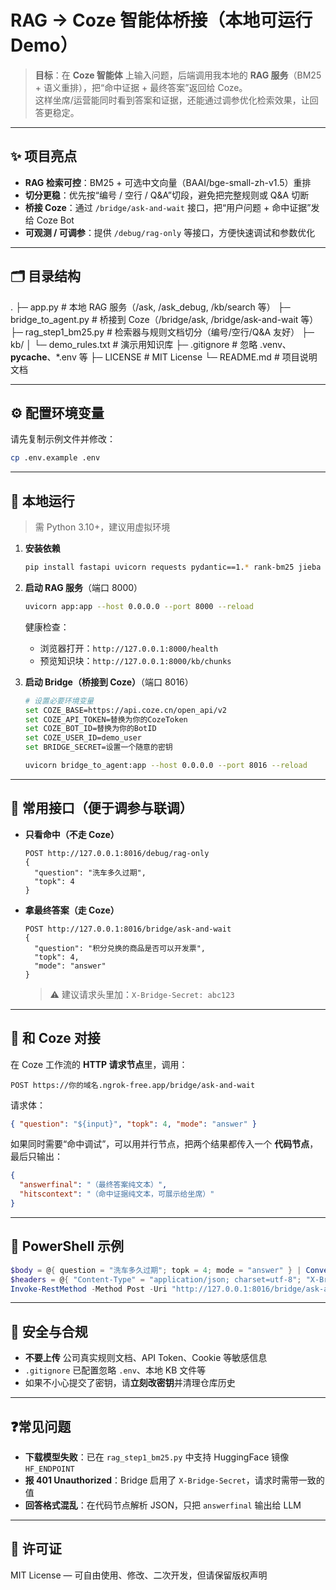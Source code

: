 # RAG → Coze 智能体桥接（本地可运行 Demo）

> **目标**：在 **Coze 智能体** 上输入问题，后端调用我本地的 **RAG 服务**（BM25 + 语义重排），把“命中证据 + 最终答案”返回给 Coze。  
这样坐席/运营能同时看到答案和证据，还能通过调参优化检索效果，让回答更稳定。

---

## ✨ 项目亮点
- **RAG 检索可控**：BM25 + 可选中文向量（BAAI/bge-small-zh-v1.5）重排
- **切分更稳**：优先按“编号 / 空行 / Q&A”切段，避免把完整规则或 Q&A 切断
- **桥接 Coze**：通过 `/bridge/ask-and-wait` 接口，把“用户问题 + 命中证据”发给 Coze Bot
- **可观测 / 可调参**：提供 `/debug/rag-only` 等接口，方便快速调试和参数优化

---

## 🗂 目录结构
.
├─ app.py                # 本地 RAG 服务（/ask, /ask_debug, /kb/search 等）
├─ bridge_to_agent.py    # 桥接到 Coze（/bridge/ask, /bridge/ask-and-wait 等）
├─ rag_step1_bm25.py     # 检索器与规则文档切分（编号/空行/Q&A 友好）
├─ kb/
│  └─ demo_rules.txt     # 演示用知识库
├─ .gitignore            # 忽略 .venv、__pycache__、*.env 等
├─ LICENSE               # MIT License
└─ README.md             # 项目说明文档

---

## ⚙️ 配置环境变量

请先复制示例文件并修改：

```bash
cp .env.example .env
```

---

## 🚀 本地运行
> 需 Python 3.10+，建议用虚拟环境

1. **安装依赖**
   ```bash
   pip install fastapi uvicorn requests pydantic==1.* rank-bm25 jieba sentence-transformers numpy
   ```

2. **启动 RAG 服务**（端口 8000）
   ```bash
   uvicorn app:app --host 0.0.0.0 --port 8000 --reload
   ```
   健康检查：
   - 浏览器打开：`http://127.0.0.1:8000/health`
   - 预览知识块：`http://127.0.0.1:8000/kb/chunks`

3. **启动 Bridge（桥接到 Coze）**（端口 8016）
   ```bash
   # 设置必要环境变量
   set COZE_BASE=https://api.coze.cn/open_api/v2
   set COZE_API_TOKEN=替换为你的CozeToken
   set COZE_BOT_ID=替换为你的BotID
   set COZE_USER_ID=demo_user
   set BRIDGE_SECRET=设置一个随意的密钥

   uvicorn bridge_to_agent:app --host 0.0.0.0 --port 8016 --reload
   ```

---

## 🔌 常用接口（便于调参与联调）
- **只看命中（不走 Coze）**
  ```
  POST http://127.0.0.1:8016/debug/rag-only
  {
    "question": "洗车多久过期",
    "topk": 4
  }
  ```

- **拿最终答案（走 Coze）**
  ```
  POST http://127.0.0.1:8016/bridge/ask-and-wait
  {
    "question": "积分兑换的商品是否可以开发票",
    "topk": 4,
    "mode": "answer"
  }
  ```
  > ⚠️ 建议请求头里加：`X-Bridge-Secret: abc123`

---

## 🌉 和 Coze 对接
在 Coze 工作流的 **HTTP 请求节点**里，调用：
```
POST https://你的域名.ngrok-free.app/bridge/ask-and-wait
```

请求体：
```json
{ "question": "${input}", "topk": 4, "mode": "answer" }
```

如果同时需要“命中调试”，可以用并行节点，把两个结果都传入一个 **代码节点**，最后只输出：
```json
{
  "answerfinal": "（最终答案纯文本）",
  "hitscontext": "（命中证据纯文本，可展示给坐席）"
}
```

---

## 🧪 PowerShell 示例
```powershell
$body = @{ question = "洗车多久过期"; topk = 4; mode = "answer" } | ConvertTo-Json -Compress
$headers = @{ "Content-Type" = "application/json; charset=utf-8"; "X-Bridge-Secret" = "abc123" }
Invoke-RestMethod -Method Post -Uri "http://127.0.0.1:8016/bridge/ask-and-wait" -Headers $headers -Body $body
```

---

## 🔐 安全与合规
- **不要上传** 公司真实规则文档、API Token、Cookie 等敏感信息
- `.gitignore` 已配置忽略 `.env`、本地 KB 文件等
- 如果不小心提交了密钥，请**立刻改密钥**并清理仓库历史

---

## ❓常见问题
- **下载模型失败**：已在 `rag_step1_bm25.py` 中支持 HuggingFace 镜像 `HF_ENDPOINT`
- **报 401 Unauthorized**：Bridge 启用了 `X-Bridge-Secret`，请求时需带一致的值
- **回答格式混乱**：在代码节点解析 JSON，只把 `answerfinal` 输出给 LLM

---

## 📄 许可证
MIT License — 可自由使用、修改、二次开发，但请保留版权声明
